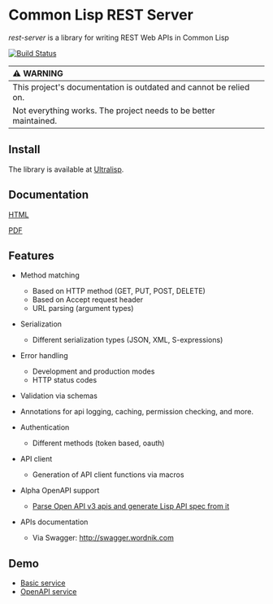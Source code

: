 Common Lisp REST Server
=======================

*rest-server* is a library for writing REST Web APIs in Common Lisp

[![Build Status](https://travis-ci.org/mmontone/cl-rest-server.svg?branch=master)](https://travis-ci.org/mmontone/cl-rest-server)

| :warning: WARNING                                                 |
|:------------------------------------------------------------------|
| This project's documentation is outdated and cannot be relied on. |
| Not everything works. The project needs to be better maintained.  |


## Install

The library is available at [Ultralisp](https://ultralisp.org).

## Documentation

[HTML](http://mmontone.github.io/cl-rest-server/doc/build/html)

[PDF](http://mmontone.github.io/cl-rest-server/doc/build/latex/CommonLispRESTServer.pdf)

## Features

* Method matching
  - Based on HTTP method (GET, PUT, POST, DELETE)
  - Based on Accept request header
  - URL parsing (argument types)

* Serialization
  - Different serialization types (JSON, XML, S-expressions)

* Error handling
  - Development and production modes
  - HTTP status codes

* Validation via schemas

* Annotations for api logging, caching, permission checking, and more.

* Authentication
  - Different methods (token based, oauth)

* API client
  - Generation of API client functions via macros
  
* Alpha OpenAPI support
  - [Parse Open API v3 apis and generate Lisp API spec from it](test/openapi.lisp)

* APIs documentation
  - Via Swagger: http://swagger.wordnik.com

## Demo

* [Basic service](/demo)
* [OpenAPI service](/demo/openapi)
